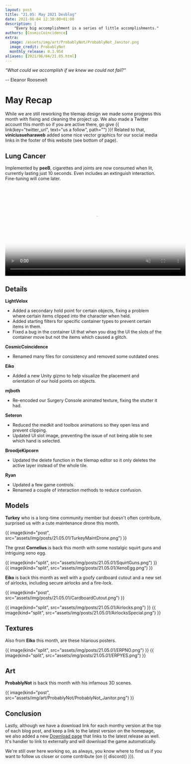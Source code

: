 ```yaml
---
layout: post
title: "21.05: May 2021 Devblog"
date: 2021-06-04 12:30:00+01:00
description: |
    "Every big accomplishment is a series of little accomplishments."
authors: [CosmicCoincidence]
extra:
  image: /assets/img/art/ProbablyNot/ProbablyNot_Janitor.png
  image_credit: ProbablyNot
  monthly_release: 0.3.95d
aliases: [2021/06/04/21.05.html]
---
```


*“What could we accomplish if we knew we could not fail?”*

-- Eleanor Roosevelt

# May Recap

While we are still reworking the tilemap design we made some progress this month with fixing and cleaning the project up. We also made a Twitter account this month so if you are active there, go give {{ link(key="twitter_url", text="us a follow", path="") }}! Related to that, **viniciusueharaweb** added some nice vector graphics for our social media links in the footer of this website (see bottom of page).

## Lung Cancer

Implemented by **peeB**, cigarettes and joints are now consumed when lit, currently lasting just 10 seconds. Even includes an extinguish interaction. Fine-tuning will come later.

<video controls muted poster="/assets/img/posts/21.05.01/Smokin.png" width="580px">>
  <source src="/assets/img/posts/21.05.01/Smokin.mp4" type="video/mp4">
</video>

## Details

**LightVelox**
- Added a secondary hold point for certain objects, fixing a problem where certain items clipped into the character when held.
- Added starting filters for specific container types to prevent certain items in them.
- Fixed a bug in the container UI that when you drag the UI the slots of the container move but not the items which caused a glitch.

**CosmicCoincidence**
- Renamed many files for consistency and removed some outdated ones.

**Eiko**
- Added a new Unity gizmo to help visualize the placement and orientation of our hold points on objects.

**mjboth**
- Re-encoded our Surgery Console animated texture, fixing the stutter it had.

**Seteron**
- Reduced the medkit and toolbox animations so they open less and prevent clipping.
- Updated UI slot image, preventing the issue of not being able to see which hand is selected.

**BroodjeKipcorn**
- Updated the delete function in the tilemap editor so it only deletes the active layer instead of the whole tile.

**Ryan**
- Updated a few game controls.
- Renamed a couple of interaction methods to reduce confusion.

## Models

**Turkey** who is a long-time community member but doesn't often contribute, surprised us with a cute maintenance drone this month.

{{ image(kind="post", src="assets/img/posts/21.05.01/TurkeyMaintDrone.png") }}

The great **Cornelius** is back this month with some nostalgic squirt guns and intriguing xeno egg.

<div class='horizontal-2' markdown='1'>
  {{ image(kind="split", src="assets/img/posts/21.05.01/SquirtGuns.png") }}
  {{ image(kind="split", src="assets/img/posts/21.05.01/XenoEgg.png") }}
</div>

**Eiko** is back this month as well with a goofy cardboard cutout and a new set of airlocks, including secure airlocks and a fire-lock.

{{ image(kind="post", src="assets/img/posts/21.05.01/CardboardCutout.png") }}

<div class='horizontal-2' markdown='1'>
  {{ image(kind="split", src="assets/img/posts/21.05.01/Airlocks.png") }}
  {{ image(kind="split", src="assets/img/posts/21.05.01/AirlocksSpecial.png") }}
</div>

## Textures

Also from **Eiko** this month, are these hilarious posters.

<div class='horizontal-2' markdown='1'>
  {{ image(kind="split", src="assets/img/posts/21.05.01/ERPNO.png") }}
  {{ image(kind="split", src="assets/img/posts/21.05.01/ERPYES.png") }}
</div>

## Art

**ProbablyNot** is back this month with his infamous 3D scenes.

{{ image(kind="post", src="assets/img/art/ProbablyNot/ProbablyNot_Janitor.png") }}

## Conclusion

Lastly, although we have a download link for each monthy version at the top of each blog post, and keep a link to the latest version on the homepage, we also added a new [Download page](/download/) that links to the latest release as well. It's handier to link to externally and will download the game automatically.

We're still over here working so, as always, you know where to find us if you want to follow us closer or come contribute (on {{ discord() }}).

